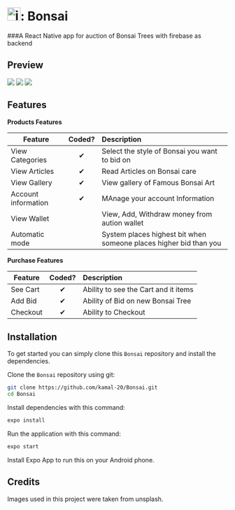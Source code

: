 
# <img src="https://res.cloudinary.com/dsys26psh/image/upload/v1626267627/bonsai_jmvdf5.png" alt="icon" width="30" />: Bonsai
###A React Native app for auction of Bonsai Trees with firebase as backend

## Preview
<img src="https://res.cloudinary.com/dsys26psh/image/upload/v1626344504/Desktop_-_1_2_gpvugo.jpg" />     <img src="https://res.cloudinary.com/dsys26psh/image/upload/v1626344008/Desktop_-_1_knppwj.jpg" />     <img src="https://res.cloudinary.com/dsys26psh/image/upload/v1626344505/Desktop_-_1_3_wwl9py.jpg"  /> 


## Features 

<b>Products Features</b>

| Feature  |  Coded?       | Description  |
|----------|:-------------:|:-------------|
| View Categories | &#10004; | Select the style of Bonsai you want to bid on|
| View Articles | &#10004; | Read Articles on Bonsai care|
| View Gallery | &#10004; | View gallery of Famous Bonsai Art|
| Account information | &#10004; | MAnage your account Information |
| View Wallet | | View, Add, Withdraw money from aution wallet |
| Automatic mode | | System places highest bit when someone places higher bid than you |

<b>Purchase Features</b>

| Feature  |  Coded?       | Description  |
|----------|:-------------:|:-------------|
| See Cart | &#10004; | Ability to see the Cart and it items |
| Add Bid | &#10004; | Ability of Bid on new Bonsai Tree |
| Checkout | &#10004; | Ability to Checkout |


## Installation

To get started  you can simply clone this `Bonsai` repository and install the dependencies.

Clone the `Bonsai` repository using git:

```bash
git clone https://github.com/kamal-20/Bonsai.git
cd Bonsai
```

Install dependencies with this command:
```bash
expo install
```

Run the application with this command:
```bash
expo start
```

Install Expo App to run this on your Android phone.


## Credits
Images used in this project were taken from unsplash.


